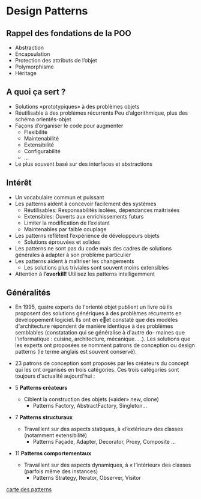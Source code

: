 # Design Patterns

## Rappel des fondations de la POO

* Abstraction
* Encapsulation
* Protection des attributs de l’objet
* Polymorphisme
* Héritage

## A quoi ça sert ?

* Solutions «prototypiques» à des problèmes objets
* Réutilisable à des problèmes récurrents
Peu d’algorithmique, plus des schéma orientés-objet
* Façons d’organiser le code pour augmenter
  * Flexibilité
  * Maintenabilité
  * Extensibilité
  * Configurabilité
  * ...
* Le plus souvent basé sur des interfaces et abstractions

## Intérêt

* Un vocabulaire commun et puissant
* Les patterns aident à concevoir facilement des systèmes
  * Réutilisables: Responsabilités isolées, dépendances maitrisées
  * Extensibles: Ouverts aux enrichissements futurs
  * Limiter la modification de l’existant
  * Maintenables par faible couplage
* Les patterns reflètent l’expérience de développeurs objets
  * Solutions éprouvées et solides
* Les patterns ne sont pas du code mais des cadres de solutions générales à adapter à son problème particulier
* Les patterns aident à maîtriser les changements
  * Les solutions plus triviales sont souvent moins extensibles
* Attention à **l’overkill!** Utilisez les patterns intelligemment

## Généralités

* En 1995, quatre experts de l'orienté objet publient un livre où ils proposent des solutions génériques à
des problèmes récurrents en développement logiciel. Ils ont en eet constaté que des modèles d'architecture
répondent de manière identique à des problèmes semblables (constatation qui se généralise à d'autre do-
maines que l'informatique : cuisine, architecture, mécanique. . .). Les solutions que les experts ont proposées
se nomment
patrons de conception ou design patterns (le terme anglais est souvent conservé).
* 23 patrons de conception sont proposés par les créateurs du concept qui les ont organisés en trois
catégories. Ces trois catégories sont toujours d'actualité aujourd'hui :

* 5 **Patterns créateurs**
  * Ciblent la construction des objets («aider» new, clone)
    * Patterns Factory, AbstractFactory, Singleton...
* 7 **Patterns structuraux**
  * Travaillent sur des aspects statiques, à «l’extérieur» des classes (notamment extensibilité)
    * Patterns Façade, Adapter, Decorator, Proxy, Composite ...
* 11 **Patterns comportementaux**
  * Travaillent sur des aspects dynamiques, à « l’intérieur» des classes (parfois même des instances)
    * Patterns Strategy, Iterator, Observer, Visitor

[carte des patterns](./img/designPattern_card.pdf)
